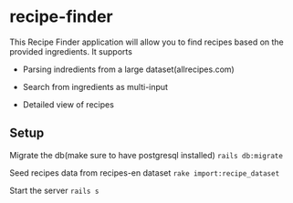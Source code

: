# recipe-finder

This Recipe Finder application will allow you to find recipes based on the provided ingredients. It supports

* Parsing indredients from a large dataset(allrecipes.com)

* Search from ingredients as multi-input

* Detailed view of recipes

## Setup
Migrate the db(make sure to have postgresql installed)
    ```
    rails db:migrate
    ```

Seed recipes data from recipes-en dataset
    ```
    rake import:recipe_dataset
    ```

Start the server
    ```
    rails s
    ```
